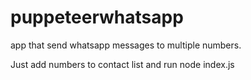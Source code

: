 # puppeteerwhatsapp
app that send whatsapp messages to multiple numbers.

Just add numbers to contact list and run node index.js 

